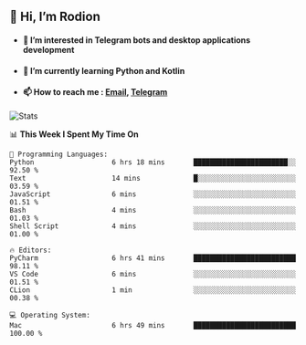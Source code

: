 ## 👋 Hi, I’m Rodion
- #### 👀 I’m interested in Telegram bots and desktop applications development
- #### 🌱 I’m currently learning Python and Kotlin
- #### 📫 How to reach me : [Email](mailto:me@lavn.ml), [Telegram](https://t.me/rodion_gudz)

![Stats](https://github-readme-stats.vercel.app/api?username=rodion-gudz&show_icons=true&theme=github_dark&hide_border=true&hide=issues&count_private=true&layout=compact)


<!--START_SECTION:waka-->
📊 **This Week I Spent My Time On** 

```text
💬 Programming Languages: 
Python                   6 hrs 18 mins       ███████████████████████░░   92.50 % 
Text                     14 mins             █░░░░░░░░░░░░░░░░░░░░░░░░   03.59 % 
JavaScript               6 mins              ░░░░░░░░░░░░░░░░░░░░░░░░░   01.51 % 
Bash                     4 mins              ░░░░░░░░░░░░░░░░░░░░░░░░░   01.03 % 
Shell Script             4 mins              ░░░░░░░░░░░░░░░░░░░░░░░░░   01.00 % 

🔥 Editors: 
PyCharm                  6 hrs 41 mins       █████████████████████████   98.11 % 
VS Code                  6 mins              ░░░░░░░░░░░░░░░░░░░░░░░░░   01.51 % 
CLion                    1 min               ░░░░░░░░░░░░░░░░░░░░░░░░░   00.38 % 

💻 Operating System: 
Mac                      6 hrs 49 mins       █████████████████████████   100.00 % 
```


<!--END_SECTION:waka-->
